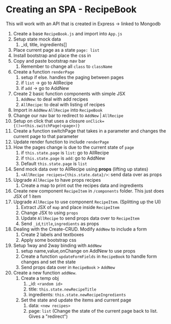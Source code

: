 # Creating an SPA - RecipeBook 
This will work with an API that is created in Express -> linked to Mongodb

1. Create a base `RecipeBook.js` and import into `App.js`
2. Setup state mock data
   1. _id, title, ingredients[]
3. Place current page as a state `page: list`
4. Install bootstrap and place the css in 
5. Copy and paste bootstrap nav bar
   1. Remember to change all `class` to `className`
6. Create a function `renderPage`
   1. setup if else. handles the paging between pages
   2. if `list` -> go to AllRecipe
   3. if `add` -> go to AddNew
7. Create 2 basic function components with simple JSX
   1. `AddNew`: to deal with add recipes 
   2. `AllRecipe`: to deal with listing of recipes
8. Import in `AddNew` `AllRecipe` into `RecipeBook`
9.  Change our nav bar to redirect to `AddNew` | `AllRecipe`
   1.  Setup on click that uses a closure `onClick={()=>this.switchPage(<page>)}`
10. Create a function switchPage that takes in a parameter and changes the current page to that parameter
11. Update render function to include `renderPage`
12. How the pages change is due to the current state of `page`
    1.  if `this.state.page` is `list`: go to AllRecipe
    2.  if `this.state.page` is `add`: go to AddNew
    3.  Default `this.state.page` is `list`
13. Send mock data over to AllRecipe using **props** (lifting up states)
    1.  `<AllRecipe recipes={this.state.data}/>`: send data over as props
14. Upgrade `AllRecipe` to have props recipes
    1.  Create a map to print out the recipes data and ingredients
15. Create new component `RecipeItem` in `/components` folder. This just does JSX of 1 item
16. Upgrade `AllRecipe` to use component `RecipeItem`. (Splitting up the UI)
    1.  Extract JSX of `map` and place inside `RecipeItem`
    2.  Change JSX to using `props`
    3.  Update `AllRecipe` to send props data over to `RecipeItem`
    4.  Send `_id`,`title`,`ingredients` as props
17. Dealing with the Create-CRUD. Modify `AddNew` to include a form
    1.  Create 2 labels and textboxes
    2.  Apply some bootstrap css
18. Setup 1way and 2way binding with `AddNew`
    1.  setup name,value,onChange on AddNew to use props
    2. Create a function `updateFormFields` in `RecipeBook` to handle form changes and set the state
    3. Send props data over in `RecipeBook` > `AddNew` 
19. Create a new function `addNew`. 
    1.  Create a temp obj 
        1.  _id: `<random id>`
        2.  title: `this.state.newRecipeTitle`
        3.  ingredients: `this.state.newRecipeIngredients`
    2. Set the state and update the items and current page
       1. data: `<new recipes>`
       2. page: `list` (Change the state of the current page back to list. Gives a "redirect")
